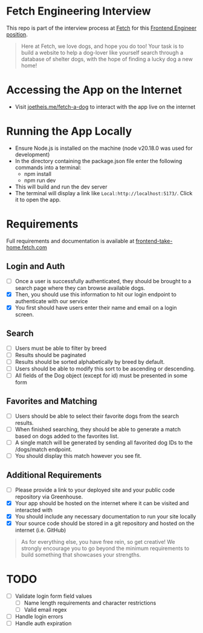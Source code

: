 # Fetch Engineering Interview

This repo is part of the interview process at [Fetch](https://fetch.com/) for this [Frontend Engineer position](https://www.linkedin.com/jobs/view/4124831252/).

> Here at Fetch, we love dogs, and hope you do too! Your task is to build a website to help a dog-lover like yourself search through a database of shelter dogs, with the hope of finding a lucky dog a new home!

# Accessing the App on the Internet

- Visit [joetheis.me/fetch-a-dog](https://joetheis.me/fetch-a-dog/) to interact with the app live on the internet

# Running the App Locally

- Ensure Node.js is installed on the machine (node v20.18.0 was used for development)
- In the directory containing the package.json file enter the following commands into a terminal:
  - npm install
  - npm run dev
- This will build and run the dev server
- The terminal will display a link like `Local:http://localhost:5173/`. Click it to open the app.

# Requirements

Full requirements and documentation is available at [frontend-take-home.fetch.com](https://frontend-take-home.fetch.com/)

## Login and Auth

- [ ] Once a user is successfully authenticated, they should be brought to a search page where they can browse available dogs.
- [x] Then, you should use this information to hit our login endpoint to authenticate with our service
- [x] You first should have users enter their name and email on a login screen.

## Search

- [ ] Users must be able to filter by breed
- [ ] Results should be paginated
- [ ] Results should be sorted alphabetically by breed by default.
- [ ] Users should be able to modify this sort to be ascending or descending.
- [ ] All fields of the Dog object (except for id) must be presented in some form

## Favorites and Matching

- [ ] Users should be able to select their favorite dogs from the search results.
- [ ] When finished searching, they should be able to generate a match based on dogs added to the favorites list.
- [ ] A single match will be generated by sending all favorited dog IDs to the /dogs/match endpoint.
- [ ] You should display this match however you see fit.

## Additional Requirements

- [ ] Please provide a link to your deployed site and your public code repository via Greenhouse.
- [x] Your app should be hosted on the internet where it can be visited and interacted with
- [x] You should include any necessary documentation to run your site locally
- [x] Your source code should be stored in a git repository and hosted on the internet (i.e. GitHub)

> As for everything else, you have free rein, so get creative! We strongly encourage you to go beyond the minimum requirements to build something that showcases your strengths.

# TODO

- [ ] Validate login form field values
  - [ ] Name length requirements and character restrictions
  - [ ] Valid email regex
- [ ] Handle login errors
- [ ] Handle auth expiration
